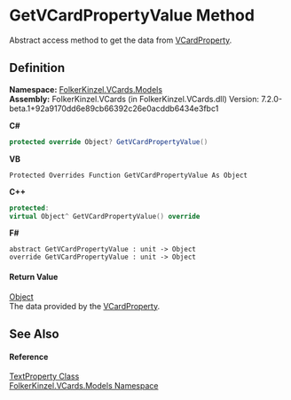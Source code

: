 # GetVCardPropertyValue Method


Abstract access method to get the data from <a href="e1395eb9-792c-c4d8-ee22-97939a91c58e.md">VCardProperty</a>.



## Definition
**Namespace:** <a href="10623553-9342-5b8f-9df4-6e7d1075f3df.md">FolkerKinzel.VCards.Models</a>  
**Assembly:** FolkerKinzel.VCards (in FolkerKinzel.VCards.dll) Version: 7.2.0-beta.1+92a9170dd6e89cb66392c26e0acddb6434e3fbc1

**C#**
``` C#
protected override Object? GetVCardPropertyValue()
```
**VB**
``` VB
Protected Overrides Function GetVCardPropertyValue As Object
```
**C++**
``` C++
protected:
virtual Object^ GetVCardPropertyValue() override
```
**F#**
``` F#
abstract GetVCardPropertyValue : unit -> Object 
override GetVCardPropertyValue : unit -> Object 
```



#### Return Value
<a href="https://learn.microsoft.com/dotnet/api/system.object" target="_blank" rel="noopener noreferrer">Object</a>  
The data provided by the <a href="e1395eb9-792c-c4d8-ee22-97939a91c58e.md">VCardProperty</a>.

## See Also


#### Reference
<a href="27f474f1-d496-3582-a707-2518da27485f.md">TextProperty Class</a>  
<a href="10623553-9342-5b8f-9df4-6e7d1075f3df.md">FolkerKinzel.VCards.Models Namespace</a>  
